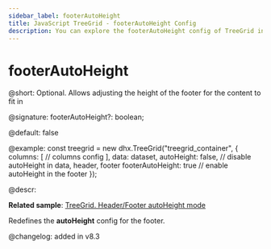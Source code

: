 ```yaml
---
sidebar_label: footerAutoHeight
title: JavaScript TreeGrid - footerAutoHeight Config 
description: You can explore the footerAutoHeight config of TreeGrid in the documentation of the DHTMLX JavaScript UI library. Browse developer guides and API reference, try out code examples and live demos, and download a free 30-day evaluation version of DHTMLX Suite.
---
```


# footerAutoHeight

@short: Optional. Allows adjusting the height of the footer for the content to fit in

@signature: footerAutoHeight?: boolean;

@default: false

@example:
const treegrid = new dhx.TreeGrid("treegrid_container", {
	columns: [
		// columns config
	],
	data: dataset,
    autoHeight: false, // disable autoHeight in data, header, footer
    footerAutoHeight: true // enable autoHeight in the footer
});

@descr: 

**Related sample**: [TreeGrid. Header/Footer autoHeight mode](https://snippet.dhtmlx.com/7kgj0b4e)

Redefines the <b>autoHeight</b> config for the footer.

@changelog: added in v8.3


